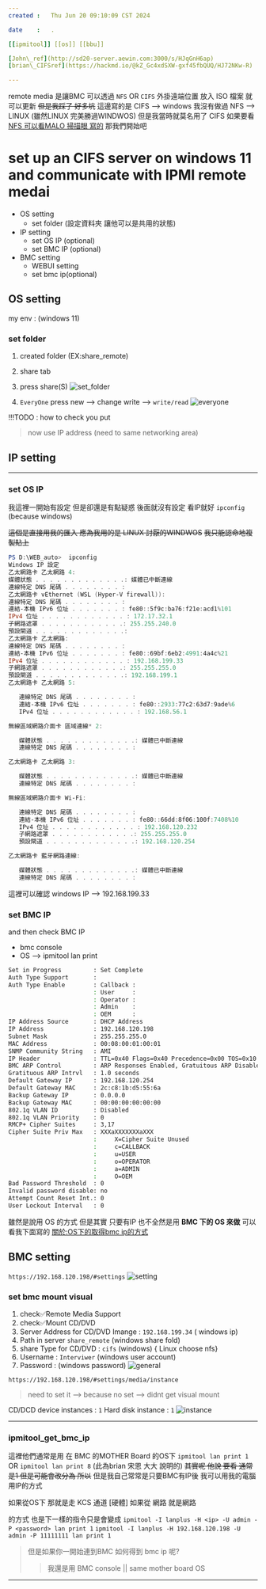 ```yaml
---
created	:	Thu Jun 20 09:10:09 CST 2024

date	:	.

[[ipmitool]] [[os]] [[bbu]]

[John\_ref](http://sd20-server.aewin.com:3000/s/HJqGnH6ap)
[brian\_CIFSref](https://hackmd.io/@kZ_Gc4xdSXW-gxf45fbQUQ/HJ72NKw-R)

---
```

remote media 是讓BMC 可以透過 `NFS` OR `CIFS` 外掛遠端位置
放入 ISO 檔案 就可以更新 ~~但是我踩了 好多坑~~
這邊寫的是 CIFS --> windows
我沒有做過 NFS --> LINUX (雖然LINUX 完美勝過WINDWOS)
但是我當時就莫名用了 CIFS
如果要看 [NFS 可以看MALO 掃描眼 寫的](https://hackmd.io/@Malo850423/HJ4v5jAJ6)
那我們開始吧

# set up an CIFS server on windows 11 and communicate with IPMI remote medai #

+ OS setting
  + set folder (設定資料夾 讓他可以是共用的狀態)
+ IP setting
  - set OS IP (optional)
  - set BMC IP (optional)
+ BMC setting
  + WEBUI setting
  - set bmc ip(optional)

## OS setting ##
my env : (windows 11)

### set folder ###
1. created folder (EX:share_remote)
2. share tab
3. press share(S)
![set\_folder](./pic/remote_media_os_setting.png)

1. `EveryOne` press new --> change write --> `write/read`
![everyone](./pic/remote_media_everyone.png)

!!!TODO : how to check you put

>  now use IP address (need to same networking area)


## IP setting ##
-------------------------------------------------------------------------------
### set OS IP ###
我這裡一開始有設定 但是卻還是有點疑惑
後面就沒有設定 看IP就好 `ipconfig` (because windows)

~~這個是直接用我的匯入 應為我用的是 LINUX 討厭的WINDWOS~~
~~我只能認命地複製貼上~~
```powershell
PS D:\WEB_auto>  ipconfig
Windows IP 設定
乙太網路卡 乙太網路 4:
媒體狀態 . . . . . . . . . . . . .: 媒體已中斷連線
連線特定 DNS 尾碼 . . . . . . . . :
乙太網路卡 vEthernet (WSL (Hyper-V firewall)):
連線特定 DNS 尾碼 . . . . . . . . :
連結-本機 IPv6 位址 . . . . . . . : fe80::5f9c:ba76:f21e:acd1%101
IPv4 位址 . . . . . . . . . . . . : 172.17.32.1
子網路遮罩 . . . . . . . . . . . .: 255.255.240.0
預設閘道 . . . . . . . . . . . . .:
乙太網路卡 乙太網路:
連線特定 DNS 尾碼 . . . . . . . . :
連結-本機 IPv6 位址 . . . . . . . : fe80::69bf:6eb2:4991:4a4c%21
IPv4 位址 . . . . . . . . . . . . : 192.168.199.33
子網路遮罩 . . . . . . . . . . . .: 255.255.255.0
預設閘道 . . . . . . . . . . . . .: 192.168.199.1
乙太網路卡 乙太網路 5:

   連線特定 DNS 尾碼 . . . . . . . . :
   連結-本機 IPv6 位址 . . . . . . . : fe80::2933:77c2:63d7:9ade%6
   IPv4 位址 . . . . . . . . . . . . : 192.168.56.1

無線區域網路介面卡 區域連線* 2:

   媒體狀態 . . . . . . . . . . . . .: 媒體已中斷連線
   連線特定 DNS 尾碼 . . . . . . . . :

乙太網路卡 乙太網路 3:

   媒體狀態 . . . . . . . . . . . . .: 媒體已中斷連線
   連線特定 DNS 尾碼 . . . . . . . . :

無線區域網路介面卡 Wi-Fi:

   連線特定 DNS 尾碼 . . . . . . . . :
   連結-本機 IPv6 位址 . . . . . . . : fe80::66dd:8f06:100f:7408%10
   IPv4 位址 . . . . . . . . . . . . : 192.168.120.232
   子網路遮罩 . . . . . . . . . . . .: 255.255.255.0
   預設閘道 . . . . . . . . . . . . .: 192.168.120.254

乙太網路卡 藍牙網路連線:

   媒體狀態 . . . . . . . . . . . . .: 媒體已中斷連線
   連線特定 DNS 尾碼 . . . . . . . . :
```
這裡可以確認 windows IP --> 192.168.199.33

### set BMC IP ###

and then check BMC IP
+ bmc console
+ OS --> ipmitool lan print

```bash
Set in Progress         : Set Complete
Auth Type Support       :
Auth Type Enable        : Callback :
                        : User     :
                        : Operator :
                        : Admin    :
                        : OEM      :
IP Address Source       : DHCP Address
IP Address              : 192.168.120.198
Subnet Mask             : 255.255.255.0
MAC Address             : 00:08:00:01:00:01
SNMP Community String   : AMI
IP Header               : TTL=0x40 Flags=0x40 Precedence=0x00 TOS=0x10
BMC ARP Control         : ARP Responses Enabled, Gratuitous ARP Disabled
Gratituous ARP Intrvl   : 1.0 seconds
Default Gateway IP      : 192.168.120.254
Default Gateway MAC     : 2c:c8:1b:d5:55:6a
Backup Gateway IP       : 0.0.0.0
Backup Gateway MAC      : 00:00:00:00:00:00
802.1q VLAN ID          : Disabled
802.1q VLAN Priority    : 0
RMCP+ Cipher Suites     : 3,17
Cipher Suite Priv Max   : XXXaXXXXXXXaXXX
                        :     X=Cipher Suite Unused
                        :     c=CALLBACK
                        :     u=USER
                        :     o=OPERATOR
                        :     a=ADMIN
                        :     O=OEM
Bad Password Threshold  : 0
Invalid password disable: no
Attempt Count Reset Int.: 0
User Lockout Interval   : 0
```
雖然是說用 OS 的方式 但是其實 只要有IP 也不全然是用 **BMC 下的 OS 來做**
可以看我下面寫的
[關於:OS下的取得bmc ip的方式](#ipmitool_get_bmc_ip)

BMC setting
-------------------------------------------------------------------------------
`https://192.168.120.198/#settings`
![setting](./pic/remote_media_bmcset_0.png)

### set bmc mount visual   ###
1. check✅Remote Media Support
2. check✅Mount CD/DVD
3. Server Address for CD/DVD Imange : `192.168.199.34` ( windows ip)
4. Path in server `share_remote` (windows share fold)
5. share Type for CD/DVD : `cifs` (windows) { Linux choose nfs}
6. Username : `Interviwer` (windows user account)
7. Password : <password> (windows password)
![general](./pic/remote_media_bmcset_2_gene.png)

`https://192.168.120.198/#settings/media/instance`
> need to set it  --> because no set --> didnt get visual mount

CD/DCD device instances : `1`
Hard disk instance		: `1`
![instance](./pic/remote_media_bmcset_3_intance.png)

-------------------------------------------------------------------------------
### ipmitool_get_bmc_ip ###
這裡他們通常是用 在 BMC 的MOTHER Board 的OS下
`ipmitool lan print 1` OR `ipmitool lan print 8`  (此為brian 宋恩 大大 說明的)
~~其實呢 他說 要看 通常是1 但是可能會改分為 所以~~
但是我自己常常是只要BMC有IP後 我可以用我的電腦用IP的方式

如果從OS下 那就是走 KCS 通道 [硬體]
如果從 網路 就是網路

的方式 也是下一樣的指令只是會變成
`ipmitool -I lanplus -H <ip> -U admin -P <password> lan print 1`
`ipmitool -I lanplus -H 192.168.120.198 -U admin -P 11111111 lan print 1`

> 但是如果你一開始連到BMC 如何得到 bmc ip 呢?
>> 我還是用 BMC console || same mother board OS

-------------------------------------------------------------------------------

